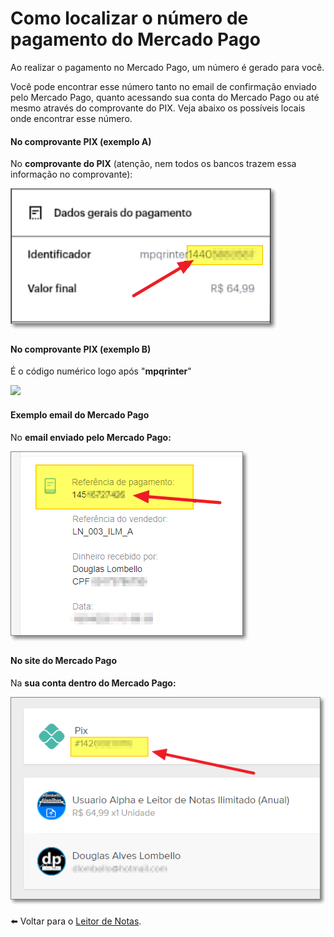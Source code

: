# Como localizar o número de pagamento do Mercado Pago

Ao realizar o pagamento no Mercado Pago, um número é gerado para você.

Você pode encontrar esse número tanto no email de confirmação enviado pelo Mercado Pago, quanto acessando sua conta do Mercado Pago ou até mesmo através do comprovante do PIX. Veja abaixo os possíveis locais onde encontrar esse número.

#### No comprovante PIX (exemplo A)

No **comprovante do PIX** (atenção, nem todos os bancos trazem essa informação no comprovante):

![](../.gitbook/assets/8f6891a3a5f11af7af190af857e2546c.png)

#### No comprovante PIX (exemplo B)

É o código numérico logo após "**mpqrinter**"

![](https://blackhole.customerly.io/attachments/ded6585e/accounts/29323/a4250ba61918fd0b5f36e28dc6e37ba7/exemplo-pix.png)

#### Exemplo email do Mercado Pago

No **email enviado pelo Mercado Pago:**

![](../.gitbook/assets/9395dee817226f5bad00e6c6833ba488.png)

#### No site do Mercado Pago

Na **sua conta dentro do Mercado Pago:**

![](../.gitbook/assets/250fb2483dfc25f541fafb38c28b69a1.png)

⬅️ Voltar para o [Leitor de Notas](https://leitordenotas.com.br/).
